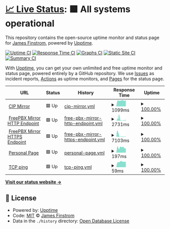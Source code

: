 # [📈 Live Status](https://apistatus.site): <!--live status--> **🟩 All systems operational**

This repository contains the open-source uptime monitor and status page for [James Finstrom](http://g3p0.xyz), powered by [Upptime](https://github.com/upptime/upptime).

[![Uptime CI](https://github.com/jfinstrom/apistatus/workflows/Uptime%20CI/badge.svg)](https://github.com/upptime/upptime/actions?query=workflow%3A%22Uptime+CI%22)
[![Response Time CI](https://github.com/jfinstrom/apistatus/workflows/Response%20Time%20CI/badge.svg)](https://github.com/upptime/upptime/actions?query=workflow%3A%22Response+Time+CI%22)
[![Graphs CI](https://github.com/jfinstrom/apistatus/workflows/Graphs%20CI/badge.svg)](https://github.com/upptime/upptime/actions?query=workflow%3A%22Graphs+CI%22)
[![Static Site CI](https://github.com/jfinstrom/apistatus/workflows/Static%20Site%20CI/badge.svg)](https://github.com/upptime/upptime/actions?query=workflow%3A%22Static+Site+CI%22)
[![Summary CI](https://github.com/jfinstrom/apistatus/workflows/Summary%20CI/badge.svg)](https://github.com/upptime/upptime/actions?query=workflow%3A%22Summary+CI%22)

With [Upptime](https://upptime.js.org), you can get your own unlimited and free uptime monitor and status page, powered entirely by a GitHub repository. We use [Issues](https://github.com/jfinstrom/apistatus/issues) as incident reports, [Actions](https://github.com/jfinstrom/apistatus/actions) as uptime monitors, and [Pages](https://apistatus.site) for the status page.

<!--start: status pages-->
<!-- This summary is generated by Upptime (https://github.com/upptime/upptime) -->
<!-- Do not edit this manually, your changes will be overwritten -->
<!-- prettier-ignore -->
| URL | Status | History | Response Time | Uptime |
| --- | ------ | ------- | ------------- | ------ |
| <img alt="" src="https://favicons.githubusercontent.com/mirror.clearlyip.com" height="13"> [CIP Mirror](https://mirror.clearlyip.com/all-15.0.xml) | 🟩 Up | [cip-mirror.yml](https://github.com/jfinstrom/apistatus/commits/HEAD/history/cip-mirror.yml) | <details><summary><img alt="Response time graph" src="./graphs/cip-mirror/response-time-week.png" height="20"> 1099ms</summary><br><a href="https://apistatus.site/history/cip-mirror"><img alt="Response time 1099" src="https://img.shields.io/endpoint?url=https%3A%2F%2Fraw.githubusercontent.com%2Fjfinstrom%2Fapistatus%2FHEAD%2Fapi%2Fcip-mirror%2Fresponse-time.json"></a><br><a href="https://apistatus.site/history/cip-mirror"><img alt="24-hour response time 1189" src="https://img.shields.io/endpoint?url=https%3A%2F%2Fraw.githubusercontent.com%2Fjfinstrom%2Fapistatus%2FHEAD%2Fapi%2Fcip-mirror%2Fresponse-time-day.json"></a><br><a href="https://apistatus.site/history/cip-mirror"><img alt="7-day response time 1099" src="https://img.shields.io/endpoint?url=https%3A%2F%2Fraw.githubusercontent.com%2Fjfinstrom%2Fapistatus%2FHEAD%2Fapi%2Fcip-mirror%2Fresponse-time-week.json"></a><br><a href="https://apistatus.site/history/cip-mirror"><img alt="30-day response time 1303" src="https://img.shields.io/endpoint?url=https%3A%2F%2Fraw.githubusercontent.com%2Fjfinstrom%2Fapistatus%2FHEAD%2Fapi%2Fcip-mirror%2Fresponse-time-month.json"></a><br><a href="https://apistatus.site/history/cip-mirror"><img alt="1-year response time 1099" src="https://img.shields.io/endpoint?url=https%3A%2F%2Fraw.githubusercontent.com%2Fjfinstrom%2Fapistatus%2FHEAD%2Fapi%2Fcip-mirror%2Fresponse-time-year.json"></a></details> | <details><summary><a href="https://apistatus.site/history/cip-mirror">100.00%</a></summary><a href="https://apistatus.site/history/cip-mirror"><img alt="All-time uptime 100.00%" src="https://img.shields.io/endpoint?url=https%3A%2F%2Fraw.githubusercontent.com%2Fjfinstrom%2Fapistatus%2FHEAD%2Fapi%2Fcip-mirror%2Fuptime.json"></a><br><a href="https://apistatus.site/history/cip-mirror"><img alt="24-hour uptime 100.00%" src="https://img.shields.io/endpoint?url=https%3A%2F%2Fraw.githubusercontent.com%2Fjfinstrom%2Fapistatus%2FHEAD%2Fapi%2Fcip-mirror%2Fuptime-day.json"></a><br><a href="https://apistatus.site/history/cip-mirror"><img alt="7-day uptime 100.00%" src="https://img.shields.io/endpoint?url=https%3A%2F%2Fraw.githubusercontent.com%2Fjfinstrom%2Fapistatus%2FHEAD%2Fapi%2Fcip-mirror%2Fuptime-week.json"></a><br><a href="https://apistatus.site/history/cip-mirror"><img alt="30-day uptime 100.00%" src="https://img.shields.io/endpoint?url=https%3A%2F%2Fraw.githubusercontent.com%2Fjfinstrom%2Fapistatus%2FHEAD%2Fapi%2Fcip-mirror%2Fuptime-month.json"></a><br><a href="https://apistatus.site/history/cip-mirror"><img alt="1-year uptime 100.00%" src="https://img.shields.io/endpoint?url=https%3A%2F%2Fraw.githubusercontent.com%2Fjfinstrom%2Fapistatus%2FHEAD%2Fapi%2Fcip-mirror%2Fuptime-year.json"></a></details>
| <img alt="" src="https://favicons.githubusercontent.com/mirror.freepbx.org" height="13"> [FreePBX Mirror HTTP Endpoint](http://mirror.freepbx.org/all-15.0.xml) | 🟩 Up | [free-pbx-mirror-http-endpoint.yml](https://github.com/jfinstrom/apistatus/commits/HEAD/history/free-pbx-mirror-http-endpoint.yml) | <details><summary><img alt="Response time graph" src="./graphs/free-pbx-mirror-http-endpoint/response-time-week.png" height="20"> 2731ms</summary><br><a href="https://apistatus.site/history/free-pbx-mirror-http-endpoint"><img alt="Response time 2377" src="https://img.shields.io/endpoint?url=https%3A%2F%2Fraw.githubusercontent.com%2Fjfinstrom%2Fapistatus%2FHEAD%2Fapi%2Ffree-pbx-mirror-http-endpoint%2Fresponse-time.json"></a><br><a href="https://apistatus.site/history/free-pbx-mirror-http-endpoint"><img alt="24-hour response time 3465" src="https://img.shields.io/endpoint?url=https%3A%2F%2Fraw.githubusercontent.com%2Fjfinstrom%2Fapistatus%2FHEAD%2Fapi%2Ffree-pbx-mirror-http-endpoint%2Fresponse-time-day.json"></a><br><a href="https://apistatus.site/history/free-pbx-mirror-http-endpoint"><img alt="7-day response time 2731" src="https://img.shields.io/endpoint?url=https%3A%2F%2Fraw.githubusercontent.com%2Fjfinstrom%2Fapistatus%2FHEAD%2Fapi%2Ffree-pbx-mirror-http-endpoint%2Fresponse-time-week.json"></a><br><a href="https://apistatus.site/history/free-pbx-mirror-http-endpoint"><img alt="30-day response time 1832" src="https://img.shields.io/endpoint?url=https%3A%2F%2Fraw.githubusercontent.com%2Fjfinstrom%2Fapistatus%2FHEAD%2Fapi%2Ffree-pbx-mirror-http-endpoint%2Fresponse-time-month.json"></a><br><a href="https://apistatus.site/history/free-pbx-mirror-http-endpoint"><img alt="1-year response time 2377" src="https://img.shields.io/endpoint?url=https%3A%2F%2Fraw.githubusercontent.com%2Fjfinstrom%2Fapistatus%2FHEAD%2Fapi%2Ffree-pbx-mirror-http-endpoint%2Fresponse-time-year.json"></a></details> | <details><summary><a href="https://apistatus.site/history/free-pbx-mirror-http-endpoint">100.00%</a></summary><a href="https://apistatus.site/history/free-pbx-mirror-http-endpoint"><img alt="All-time uptime 100.00%" src="https://img.shields.io/endpoint?url=https%3A%2F%2Fraw.githubusercontent.com%2Fjfinstrom%2Fapistatus%2FHEAD%2Fapi%2Ffree-pbx-mirror-http-endpoint%2Fuptime.json"></a><br><a href="https://apistatus.site/history/free-pbx-mirror-http-endpoint"><img alt="24-hour uptime 100.00%" src="https://img.shields.io/endpoint?url=https%3A%2F%2Fraw.githubusercontent.com%2Fjfinstrom%2Fapistatus%2FHEAD%2Fapi%2Ffree-pbx-mirror-http-endpoint%2Fuptime-day.json"></a><br><a href="https://apistatus.site/history/free-pbx-mirror-http-endpoint"><img alt="7-day uptime 100.00%" src="https://img.shields.io/endpoint?url=https%3A%2F%2Fraw.githubusercontent.com%2Fjfinstrom%2Fapistatus%2FHEAD%2Fapi%2Ffree-pbx-mirror-http-endpoint%2Fuptime-week.json"></a><br><a href="https://apistatus.site/history/free-pbx-mirror-http-endpoint"><img alt="30-day uptime 100.00%" src="https://img.shields.io/endpoint?url=https%3A%2F%2Fraw.githubusercontent.com%2Fjfinstrom%2Fapistatus%2FHEAD%2Fapi%2Ffree-pbx-mirror-http-endpoint%2Fuptime-month.json"></a><br><a href="https://apistatus.site/history/free-pbx-mirror-http-endpoint"><img alt="1-year uptime 100.00%" src="https://img.shields.io/endpoint?url=https%3A%2F%2Fraw.githubusercontent.com%2Fjfinstrom%2Fapistatus%2FHEAD%2Fapi%2Ffree-pbx-mirror-http-endpoint%2Fuptime-year.json"></a></details>
| <img alt="" src="https://favicons.githubusercontent.com/mirror.freepbx.org" height="13"> [FreePBX Mirror HTTPS Endpoint](https://mirror.freepbx.org/all-15.0.xml) | 🟩 Up | [free-pbx-mirror-https-endpoint.yml](https://github.com/jfinstrom/apistatus/commits/HEAD/history/free-pbx-mirror-https-endpoint.yml) | <details><summary><img alt="Response time graph" src="./graphs/free-pbx-mirror-https-endpoint/response-time-week.png" height="20"> 7103ms</summary><br><a href="https://apistatus.site/history/free-pbx-mirror-https-endpoint"><img alt="Response time 1830" src="https://img.shields.io/endpoint?url=https%3A%2F%2Fraw.githubusercontent.com%2Fjfinstrom%2Fapistatus%2FHEAD%2Fapi%2Ffree-pbx-mirror-https-endpoint%2Fresponse-time.json"></a><br><a href="https://apistatus.site/history/free-pbx-mirror-https-endpoint"><img alt="24-hour response time 14491" src="https://img.shields.io/endpoint?url=https%3A%2F%2Fraw.githubusercontent.com%2Fjfinstrom%2Fapistatus%2FHEAD%2Fapi%2Ffree-pbx-mirror-https-endpoint%2Fresponse-time-day.json"></a><br><a href="https://apistatus.site/history/free-pbx-mirror-https-endpoint"><img alt="7-day response time 7103" src="https://img.shields.io/endpoint?url=https%3A%2F%2Fraw.githubusercontent.com%2Fjfinstrom%2Fapistatus%2FHEAD%2Fapi%2Ffree-pbx-mirror-https-endpoint%2Fresponse-time-week.json"></a><br><a href="https://apistatus.site/history/free-pbx-mirror-https-endpoint"><img alt="30-day response time 3529" src="https://img.shields.io/endpoint?url=https%3A%2F%2Fraw.githubusercontent.com%2Fjfinstrom%2Fapistatus%2FHEAD%2Fapi%2Ffree-pbx-mirror-https-endpoint%2Fresponse-time-month.json"></a><br><a href="https://apistatus.site/history/free-pbx-mirror-https-endpoint"><img alt="1-year response time 1830" src="https://img.shields.io/endpoint?url=https%3A%2F%2Fraw.githubusercontent.com%2Fjfinstrom%2Fapistatus%2FHEAD%2Fapi%2Ffree-pbx-mirror-https-endpoint%2Fresponse-time-year.json"></a></details> | <details><summary><a href="https://apistatus.site/history/free-pbx-mirror-https-endpoint">100.00%</a></summary><a href="https://apistatus.site/history/free-pbx-mirror-https-endpoint"><img alt="All-time uptime 100.00%" src="https://img.shields.io/endpoint?url=https%3A%2F%2Fraw.githubusercontent.com%2Fjfinstrom%2Fapistatus%2FHEAD%2Fapi%2Ffree-pbx-mirror-https-endpoint%2Fuptime.json"></a><br><a href="https://apistatus.site/history/free-pbx-mirror-https-endpoint"><img alt="24-hour uptime 100.00%" src="https://img.shields.io/endpoint?url=https%3A%2F%2Fraw.githubusercontent.com%2Fjfinstrom%2Fapistatus%2FHEAD%2Fapi%2Ffree-pbx-mirror-https-endpoint%2Fuptime-day.json"></a><br><a href="https://apistatus.site/history/free-pbx-mirror-https-endpoint"><img alt="7-day uptime 100.00%" src="https://img.shields.io/endpoint?url=https%3A%2F%2Fraw.githubusercontent.com%2Fjfinstrom%2Fapistatus%2FHEAD%2Fapi%2Ffree-pbx-mirror-https-endpoint%2Fuptime-week.json"></a><br><a href="https://apistatus.site/history/free-pbx-mirror-https-endpoint"><img alt="30-day uptime 100.00%" src="https://img.shields.io/endpoint?url=https%3A%2F%2Fraw.githubusercontent.com%2Fjfinstrom%2Fapistatus%2FHEAD%2Fapi%2Ffree-pbx-mirror-https-endpoint%2Fuptime-month.json"></a><br><a href="https://apistatus.site/history/free-pbx-mirror-https-endpoint"><img alt="1-year uptime 100.00%" src="https://img.shields.io/endpoint?url=https%3A%2F%2Fraw.githubusercontent.com%2Fjfinstrom%2Fapistatus%2FHEAD%2Fapi%2Ffree-pbx-mirror-https-endpoint%2Fuptime-year.json"></a></details>
| <img alt="" src="https://favicons.githubusercontent.com/g3p0.xyz" height="13"> [Personal Page](https://g3p0.xyz) | 🟩 Up | [personal-page.yml](https://github.com/jfinstrom/apistatus/commits/HEAD/history/personal-page.yml) | <details><summary><img alt="Response time graph" src="./graphs/personal-page/response-time-week.png" height="20"> 197ms</summary><br><a href="https://apistatus.site/history/personal-page"><img alt="Response time 167" src="https://img.shields.io/endpoint?url=https%3A%2F%2Fraw.githubusercontent.com%2Fjfinstrom%2Fapistatus%2FHEAD%2Fapi%2Fpersonal-page%2Fresponse-time.json"></a><br><a href="https://apistatus.site/history/personal-page"><img alt="24-hour response time 163" src="https://img.shields.io/endpoint?url=https%3A%2F%2Fraw.githubusercontent.com%2Fjfinstrom%2Fapistatus%2FHEAD%2Fapi%2Fpersonal-page%2Fresponse-time-day.json"></a><br><a href="https://apistatus.site/history/personal-page"><img alt="7-day response time 197" src="https://img.shields.io/endpoint?url=https%3A%2F%2Fraw.githubusercontent.com%2Fjfinstrom%2Fapistatus%2FHEAD%2Fapi%2Fpersonal-page%2Fresponse-time-week.json"></a><br><a href="https://apistatus.site/history/personal-page"><img alt="30-day response time 183" src="https://img.shields.io/endpoint?url=https%3A%2F%2Fraw.githubusercontent.com%2Fjfinstrom%2Fapistatus%2FHEAD%2Fapi%2Fpersonal-page%2Fresponse-time-month.json"></a><br><a href="https://apistatus.site/history/personal-page"><img alt="1-year response time 167" src="https://img.shields.io/endpoint?url=https%3A%2F%2Fraw.githubusercontent.com%2Fjfinstrom%2Fapistatus%2FHEAD%2Fapi%2Fpersonal-page%2Fresponse-time-year.json"></a></details> | <details><summary><a href="https://apistatus.site/history/personal-page">100.00%</a></summary><a href="https://apistatus.site/history/personal-page"><img alt="All-time uptime 100.00%" src="https://img.shields.io/endpoint?url=https%3A%2F%2Fraw.githubusercontent.com%2Fjfinstrom%2Fapistatus%2FHEAD%2Fapi%2Fpersonal-page%2Fuptime.json"></a><br><a href="https://apistatus.site/history/personal-page"><img alt="24-hour uptime 100.00%" src="https://img.shields.io/endpoint?url=https%3A%2F%2Fraw.githubusercontent.com%2Fjfinstrom%2Fapistatus%2FHEAD%2Fapi%2Fpersonal-page%2Fuptime-day.json"></a><br><a href="https://apistatus.site/history/personal-page"><img alt="7-day uptime 100.00%" src="https://img.shields.io/endpoint?url=https%3A%2F%2Fraw.githubusercontent.com%2Fjfinstrom%2Fapistatus%2FHEAD%2Fapi%2Fpersonal-page%2Fuptime-week.json"></a><br><a href="https://apistatus.site/history/personal-page"><img alt="30-day uptime 100.00%" src="https://img.shields.io/endpoint?url=https%3A%2F%2Fraw.githubusercontent.com%2Fjfinstrom%2Fapistatus%2FHEAD%2Fapi%2Fpersonal-page%2Fuptime-month.json"></a><br><a href="https://apistatus.site/history/personal-page"><img alt="1-year uptime 100.00%" src="https://img.shields.io/endpoint?url=https%3A%2F%2Fraw.githubusercontent.com%2Fjfinstrom%2Fapistatus%2FHEAD%2Fapi%2Fpersonal-page%2Fuptime-year.json"></a></details>
| <img alt="" src="https://favicons.githubusercontent.com/null" height="13"> [TCP ping](1.1.1.1) | 🟩 Up | [tcp-ping.yml](https://github.com/jfinstrom/apistatus/commits/HEAD/history/tcp-ping.yml) | <details><summary><img alt="Response time graph" src="./graphs/tcp-ping/response-time-week.png" height="20"> 59ms</summary><br><a href="https://apistatus.site/history/tcp-ping"><img alt="Response time 70" src="https://img.shields.io/endpoint?url=https%3A%2F%2Fraw.githubusercontent.com%2Fjfinstrom%2Fapistatus%2FHEAD%2Fapi%2Ftcp-ping%2Fresponse-time.json"></a><br><a href="https://apistatus.site/history/tcp-ping"><img alt="24-hour response time 59" src="https://img.shields.io/endpoint?url=https%3A%2F%2Fraw.githubusercontent.com%2Fjfinstrom%2Fapistatus%2FHEAD%2Fapi%2Ftcp-ping%2Fresponse-time-day.json"></a><br><a href="https://apistatus.site/history/tcp-ping"><img alt="7-day response time 59" src="https://img.shields.io/endpoint?url=https%3A%2F%2Fraw.githubusercontent.com%2Fjfinstrom%2Fapistatus%2FHEAD%2Fapi%2Ftcp-ping%2Fresponse-time-week.json"></a><br><a href="https://apistatus.site/history/tcp-ping"><img alt="30-day response time 60" src="https://img.shields.io/endpoint?url=https%3A%2F%2Fraw.githubusercontent.com%2Fjfinstrom%2Fapistatus%2FHEAD%2Fapi%2Ftcp-ping%2Fresponse-time-month.json"></a><br><a href="https://apistatus.site/history/tcp-ping"><img alt="1-year response time 70" src="https://img.shields.io/endpoint?url=https%3A%2F%2Fraw.githubusercontent.com%2Fjfinstrom%2Fapistatus%2FHEAD%2Fapi%2Ftcp-ping%2Fresponse-time-year.json"></a></details> | <details><summary><a href="https://apistatus.site/history/tcp-ping">100.00%</a></summary><a href="https://apistatus.site/history/tcp-ping"><img alt="All-time uptime 100.00%" src="https://img.shields.io/endpoint?url=https%3A%2F%2Fraw.githubusercontent.com%2Fjfinstrom%2Fapistatus%2FHEAD%2Fapi%2Ftcp-ping%2Fuptime.json"></a><br><a href="https://apistatus.site/history/tcp-ping"><img alt="24-hour uptime 100.00%" src="https://img.shields.io/endpoint?url=https%3A%2F%2Fraw.githubusercontent.com%2Fjfinstrom%2Fapistatus%2FHEAD%2Fapi%2Ftcp-ping%2Fuptime-day.json"></a><br><a href="https://apistatus.site/history/tcp-ping"><img alt="7-day uptime 100.00%" src="https://img.shields.io/endpoint?url=https%3A%2F%2Fraw.githubusercontent.com%2Fjfinstrom%2Fapistatus%2FHEAD%2Fapi%2Ftcp-ping%2Fuptime-week.json"></a><br><a href="https://apistatus.site/history/tcp-ping"><img alt="30-day uptime 100.00%" src="https://img.shields.io/endpoint?url=https%3A%2F%2Fraw.githubusercontent.com%2Fjfinstrom%2Fapistatus%2FHEAD%2Fapi%2Ftcp-ping%2Fuptime-month.json"></a><br><a href="https://apistatus.site/history/tcp-ping"><img alt="1-year uptime 100.00%" src="https://img.shields.io/endpoint?url=https%3A%2F%2Fraw.githubusercontent.com%2Fjfinstrom%2Fapistatus%2FHEAD%2Fapi%2Ftcp-ping%2Fuptime-year.json"></a></details>

<!--end: status pages-->

[**Visit our status website →**](https://apistatus.site)

## 📄 License

- Powered by: [Upptime](https://github.com/upptime/upptime)
- Code: [MIT](./LICENSE) © [James Finstrom](http://g3p0.xyz)
- Data in the `./history` directory: [Open Database License](https://opendatacommons.org/licenses/odbl/1-0/)
